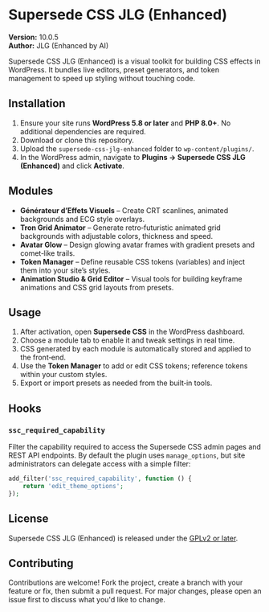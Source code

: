 # Supersede CSS JLG (Enhanced)

**Version:** 10.0.5  
**Author:** JLG (Enhanced by AI)

Supersede CSS JLG (Enhanced) is a visual toolkit for building CSS effects in WordPress. It bundles live editors, preset generators, and token management to speed up styling without touching code.

## Installation

1. Ensure your site runs **WordPress 5.8 or later** and **PHP 8.0+**. No additional dependencies are required.
2. Download or clone this repository.
3. Upload the `supersede-css-jlg-enhanced` folder to `wp-content/plugins/`.
4. In the WordPress admin, navigate to **Plugins → Supersede CSS JLG (Enhanced)** and click **Activate**.

## Modules

- **Générateur d’Effets Visuels** – Create CRT scanlines, animated backgrounds and ECG style overlays.
- **Tron Grid Animator** – Generate retro‑futuristic animated grid backgrounds with adjustable colors, thickness and speed.
- **Avatar Glow** – Design glowing avatar frames with gradient presets and comet‑like trails.
- **Token Manager** – Define reusable CSS tokens (variables) and inject them into your site’s styles.
- **Animation Studio & Grid Editor** – Visual tools for building keyframe animations and CSS grid layouts from presets.

## Usage

1. After activation, open **Supersede CSS** in the WordPress dashboard.
2. Choose a module tab to enable it and tweak settings in real time.
3. CSS generated by each module is automatically stored and applied to the front‑end.
4. Use the **Token Manager** to add or edit CSS tokens; reference tokens within your custom styles.
5. Export or import presets as needed from the built‑in tools.

## Hooks

### `ssc_required_capability`

Filter the capability required to access the Supersede CSS admin pages and REST API endpoints. By default the plugin uses
`manage_options`, but site administrators can delegate access with a simple filter:

```php
add_filter('ssc_required_capability', function () {
    return 'edit_theme_options';
});
```

## License

Supersede CSS JLG (Enhanced) is released under the [GPLv2 or later](https://www.gnu.org/licenses/gpl-2.0.html).

## Contributing

Contributions are welcome! Fork the project, create a branch with your feature or fix, then submit a pull request. For major changes, please open an issue first to discuss what you'd like to change.


